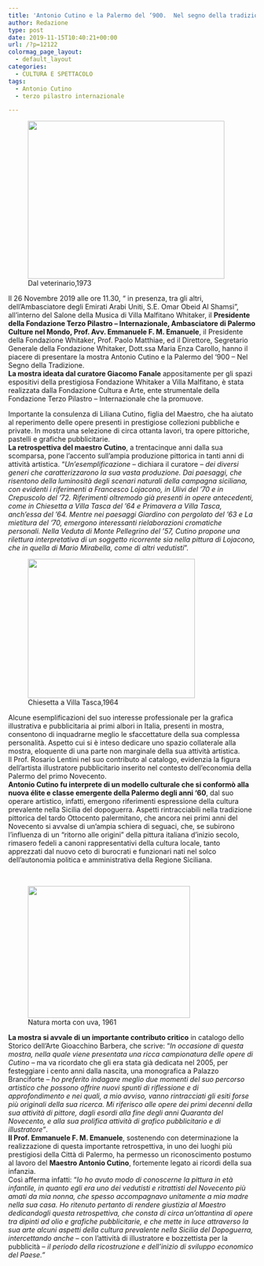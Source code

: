 ```yaml
---
title: 'Antonio Cutino e la Palermo del ‘900.  Nel segno della tradizione'
author: Redazione
type: post
date: 2019-11-15T10:40:21+00:00
url: /?p=12122
colormag_page_layout:
  - default_layout
categories:
  - CULTURA E SPETTACOLO
tags:
  - Antonio Cutino
  - terzo pilastro internazionale

---
```

<figure id="attachment_12124" aria-describedby="caption-attachment-12124" style="width: 400px" class="wp-caption alignleft"><img decoding="async" loading="lazy" class="wp-image-12124" src="https://progressonline.it/wp-content/uploads/2019/11/Dal-veterinario1973-olio-su-tavoletta-51x42-collezione-privata-300x241.jpg" alt="" width="400" height="321" /><figcaption id="caption-attachment-12124" class="wp-caption-text">Dal veterinario,1973</figcaption></figure>

Il 26 Novembre 2019 alle ore 11.30, “ in presenza, tra gli altri, dell’Ambasciatore degli Emirati Arabi Uniti, S.E. Omar Obeid Al Shamsi”, all’interno del Salone della Musica di Villa Malfitano Whitaker, il **Presidente della Fondazione Terzo Pilastro &#8211; Internazionale, Ambasciatore di Palermo Culture nel Mondo, Prof. Avv. Emmanuele F. M. Emanuele**, il Presidente della Fondazione Whitaker, Prof. Paolo Matthiae, ed il Direttore, Segretario Generale della Fondazione Whitaker, Dott.ssa Maria Enza Carollo, hanno il piacere di presentare la mostra Antonio Cutino e la Palermo del ‘900 &#8211; Nel Segno della Tradizione.  
**La mostra ideata dal curatore Giacomo Fanale** appositamente per gli spazi espositivi della prestigiosa Fondazione Whitaker a Villa Malfitano, è stata realizzata dalla Fondazione Cultura e Arte, ente strumentale della Fondazione Terzo Pilastro – Internazionale che la promuove.

Importante la consulenza di Liliana Cutino, figlia del Maestro, che ha aiutato al reperimento delle opere presenti in prestigiose collezioni pubbliche e private. In mostra una selezione di circa ottanta lavori, tra opere pittoriche, pastelli e grafiche pubblicitarie.  
**La retrospettiva del maestro Cutino**, a trentacinque anni dalla sua scomparsa, pone l’accento sull’ampia produzione pittorica in tanti anni di attività artistica. “_Un’esemplificazione_ – dichiara il curatore &#8211; _dei diversi generi che caratterizzarono la sua vasta produzione. Dai paesaggi, che risentono della luminosità degli scenari naturali della campagna siciliana, con evidenti i riferimenti a Francesco Lojacono, in Ulivi del ’70 e in Crepuscolo del ’72. Riferimenti oltremodo già presenti in opere antecedenti, come in Chiesetta a Villa Tasca del ’64 e Primavera a Villa Tasca, anch’essa del ’64. Mentre nei paesaggi Giardino con pergolato del ’63 e La mietitura del ’70, emergono interessanti rielaborazioni cromatiche personali. Nella Veduta di Monte Pellegrino del ’57, Cutino propone una rilettura interpretativa di un soggetto ricorrente sia nella pittura di Lojacono, che in quella di Mario Mirabella, come di altri vedutisti_”.

<figure id="attachment_12126" aria-describedby="caption-attachment-12126" style="width: 340px" class="wp-caption alignright"><img decoding="async" loading="lazy" class="wp-image-12126" src="https://progressonline.it/wp-content/uploads/2019/11/Chiesetta-a-Villa-Tasca1964olio-su-tela60x50-collezione-privata-300x250.jpg" alt="" width="340" height="283" /><figcaption id="caption-attachment-12126" class="wp-caption-text">Chiesetta a Villa Tasca,1964</figcaption></figure>

Alcune esemplificazioni del suo interesse professionale per la grafica illustrativa e pubblicitaria ai primi albori in Italia, presenti in mostra, consentono di inquadrarne meglio le sfaccettature della sua complessa personalità. Aspetto cui si è inteso dedicare uno spazio collaterale alla mostra, eloquente di una parte non marginale della sua attività artistica.  
Il Prof. Rosario Lentini nel suo contributo al catalogo, evidenzia la figura dell’artista illustratore pubblicitario inserito nel contesto dell’economia della Palermo del primo Novecento.  
**Antonio Cutino fu interprete di un modello culturale che si conformò alla nuova élite e classe emergente della Palermo degli anni ‘60**, dal suo operare artistico, infatti, emergono riferimenti espressione della cultura prevalente nella Sicilia del dopoguerra. Aspetti rintracciabili nella tradizione pittorica del tardo Ottocento palermitano, che ancora nei primi anni del Novecento si avvalse di un’ampia schiera di seguaci, che, se subirono l’influenza di un “ritorno alle origini” della pittura italiana d’inizio secolo, rimasero fedeli a canoni rappresentativi della cultura locale, tanto apprezzati dal nuovo ceto di burocrati e funzionari nati nel solco dell’autonomia politica e amministrativa della Regione Siciliana.

&nbsp;

<figure id="attachment_12123" aria-describedby="caption-attachment-12123" style="width: 330px" class="wp-caption alignleft"><img decoding="async" loading="lazy" class="wp-image-12123" src="https://progressonline.it/wp-content/uploads/2019/11/Natura-morta-con-uva-1961-olio-su-tela-80x65-collezione-privata-300x244.jpg" alt="" width="330" height="268" /><figcaption id="caption-attachment-12123" class="wp-caption-text">Natura morta con uva, 1961</figcaption></figure>

**La mostra si avvale di un importante contributo critico** in catalogo dello Storico dell’Arte Gioacchino Barbera, che scrive: “_In occasione di questa mostra, nella quale viene presentata una ricca campionatura delle opere di Cutino_ – ma va ricordato che gli era stata già dedicata nel 2005, per festeggiare i cento anni dalla nascita, una monografica a Palazzo Branciforte – _ho preferito indagare meglio due momenti del suo percorso artistico che possono offrire nuovi spunti di riflessione e di approfondimento e nei quali, a mio avviso, vanno rintracciati gli esiti forse più originali della sua ricerca. Mi riferisco alle opere dei primi decenni della sua attività di pittore, dagli esordi alla fine degli anni Quaranta del Novecento, e alla sua prolifica attività di grafico pubblicitario e di illustratore”_.  
**Il Prof. Emmanuele F. M. Emanuele**, sostenendo con determinazione la realizzazione di questa importante retrospettiva, in uno dei luoghi più prestigiosi della Città di Palermo, ha permesso un riconoscimento postumo al lavoro del **Maestro Antonio Cutino**, fortemente legato ai ricordi della sua infanzia.  
Così afferma infatti: “_Io ho avuto modo di conoscerne la pittura in età infantile, in quanto egli era uno dei vedutisti e ritrattisti del Novecento più amati da mia nonna, che spesso accompagnavo unitamente a mia madre nella sua casa. Ho ritenuto pertanto di rendere giustizia al Maestro dedicandogli questa retrospettiva, che consta di circa un’ottantina di opere tra dipinti ad olio e grafiche pubblicitarie, e che mette in luce attraverso la sua arte alcuni aspetti della cultura prevalente nella Sicilia del Dopoguerra, intercettando anche_ – con l’attività di illustratore e bozzettista per la pubblicità – _il periodo della ricostruzione e dell’inizio di sviluppo economico del Paese.&#8221;_